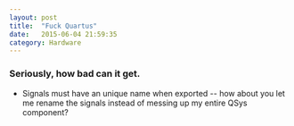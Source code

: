 ```yaml
---
layout: post
title:  "Fuck Quartus"
date:   2015-06-04 21:59:35
category: Hardware
---
```


### Seriously, how bad can it get.
* Signals must have an unique name when exported -- how about you let me rename the signals instead of messing up my entire QSys component?
